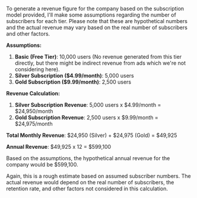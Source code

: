 To generate a revenue figure for the company based on the subscription model provided, I'll make some assumptions regarding the number of subscribers for each tier. Please note that these are hypothetical numbers and the actual revenue may vary based on the real number of subscribers and other factors.

**Assumptions:**
1. **Basic (Free Tier)**: 10,000 users (No revenue generated from this tier directly, but there might be indirect revenue from ads which we're not considering here).
2. **Silver Subscription ($4.99/month)**: 5,000 users
3. **Gold Subscription ($9.99/month)**: 2,500 users

**Revenue Calculation:**
1. **Silver Subscription Revenue**: 5,000 users x $4.99/month = $24,950/month
2. **Gold Subscription Revenue**: 2,500 users x $9.99/month = $24,975/month

**Total Monthly Revenue**: $24,950 (Silver) + $24,975 (Gold) = $49,925

**Annual Revenue**: $49,925 x 12 = $599,100

Based on the assumptions, the hypothetical annual revenue for the company would be $599,100. 

Again, this is a rough estimate based on assumed subscriber numbers. The actual revenue would depend on the real number of subscribers, the retention rate, and other factors not considered in this calculation.

